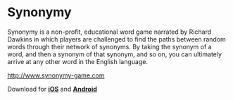 # Synonymy

Synonymy is a non-profit, educational word game narrated by Richard Dawkins in which players are challenged to find the paths between random words through their network of synonyms. By taking the synonym of a word, and then a synonym of that synonym, and so on, you can ultimately arrive at any other word in the English language.

http://www.synonymy-game.com

Download for 
<a href="http://itunes.apple.com/us/app/synonymy-lite/id938998017?ls=1&mt=8"><b>iOS</b></a> and <a href="http://play.google.com/store/apps/details?id=air.com.jarvisfilms.synonymylite"><b>Android</b></a>


